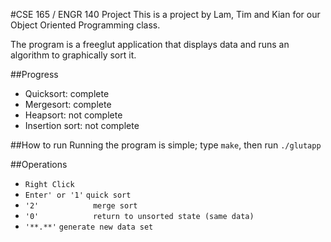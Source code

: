#CSE 165 / ENGR 140 Project
This is a project by Lam, Tim and Kian for our Object Oriented Programming class.

The program is a freeglut application that displays data and runs an algorithm to graphically sort it.

##Progress
- Quicksort: complete
- Mergesort: complete
- Heapsort: not complete
- Insertion sort: not complete

##How to run
Running the program is simple; type `make`, then run `./glutapp`

##Operations
- ```Right Click```
- ```Enter' or '1'```
```quick sort```
- ```'2'```
&nbsp;&nbsp;&nbsp;&nbsp;&nbsp;&nbsp;&nbsp;&nbsp;&nbsp;&nbsp;&nbsp;&nbsp;&nbsp;&nbsp;&nbsp;&nbsp;&nbsp;&nbsp;&nbsp;&nbsp;
```merge sort```
- ```'0'```
&nbsp;&nbsp;&nbsp;&nbsp;&nbsp;&nbsp;&nbsp;&nbsp;&nbsp;&nbsp;&nbsp;&nbsp;&nbsp;&nbsp;&nbsp;&nbsp;&nbsp;&nbsp;&nbsp;&nbsp;
```return to unsorted state (same data)```
- ```'**.**'```
```generate new data set```

